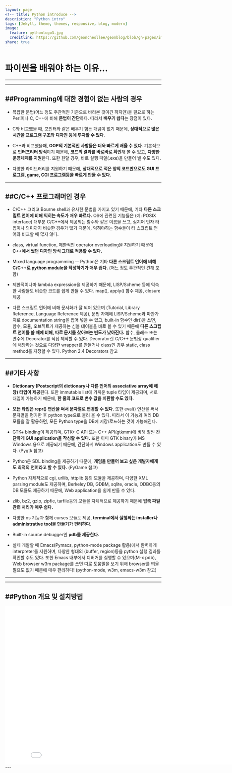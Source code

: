 ```yaml
---
layout: page
<!-- title: Python introduce -->
description: "Python intro"
tags: [Jekyll, theme, themes, responsive, blog, modern]
image:
  feature: pythonlogo3.jpg
  creditlink: https://github.com/geoncheollee/geonblog/blob/gh-pages/images/pythonlogo2.JPG
share: true
---
```




# 파이썬을 배워야 하는 이유...
---
---

##Programming에 대한 경험이 없는 사람의 경우
---

- 복잡한 문법(어느 정도 주관적인 기준으로 바라본 것이긴 하지만)을 필요로 하는 Perl이나 C, C++에 비해 **문법이 간단**하다. 따라서 **배우기 쉽다**는 장점이 있다.

- C와 비교했을 때, 포인터와 같은 배우기 힘든 개념이 없기 때문에, **상대적으로 많은 시간을 프로그램 구조와 디자인 등에 투자할 수 있다**.

- C++과 비교했을때, **OOP의 기본적인 사항들은 더욱 빠르게 배울 수 있다**.
  기본적으로 **인터프리터 방식**이기 때문에, **코드의 결과를 바로바로 확인**해 볼 수 있고, **다양한 운영체제를 지원**한다.      또한 원할 경우, 바로 실행 파일(.exe)을 만들어 낼 수도 있다.

- 다양한 라이브러리를 지원하기 때문에, **상대적으로 적은 양의 코드만으로도 GUI 프로그램, game, CGI 프로그램등을 빠르게 만들 수 있다**.

---

##C/C++ 프로그래머인 경우
---

- C/C++ 그리고 Bourne shell과 유사한 문법을 가지고 있기 때문에, 기타 **다른 스크립트 언어에 비해 익히는 속도가 매우 빠르다.**
OS에 관련된 기능들은 (예: POSIX interface) 대부분 C/C++에서 제공되는 함수와 같은 이름을 쓰고, 심지어 인자 타입이나 의미까지 비슷한 경우가 많기 때문에, 익혀야하는 함수들이 타 스크립트 언어와 비교할 때 많지 않다.

- class, virtual function, 제한적인 operator overloading을 지원하기 때문에 **C++에서 썼던 디자인 방식 그대로 적용할 수 있다.**

- Mixed language programming -- Python은 기타 **다른 스크립트 언어에 비해 C/C++로 python module을 작성하기가 매우 쉽다.** (어느 정도 주관적인 견해 포함)

- 제한적이나마 lambda expression을 제공하기 때문에, LISP/Scheme 등에 익숙한 사람들도 비슷한 코드를 쉽게 만들 수 있다. map(), apply() 함수 제공, closure 제공

- 다른 스크립트 언어에 비해 문서화가 잘 되어 있으며 (Tutorial, Library Reference, Language Reference 제공), 문법 자체에 LISP/Scheme과 마찬가지로 documentation string을 집어 넣을 수 있고, built-in 함수인 dir()을 쓰면, 함수, 모듈, 오브젝트가 제공하는 심볼 테이블을 바로 볼 수 있기 때문에 **다른 스크립트 언어를 쓸 때에 비해, 따로 문서를 찾아보는 빈도가 낮아진다.**
함수, 클래스 또는 변수에 Decorator를 직접 제작할 수 있다. Decorator란 C/C++ 문법상 qualifier에 해당하는 것으로 다양한 wrapper를 만들거나 class인 경우 static, class method를 지정할 수 있다. Python 2.4 Decorators 참고

---

##기타 사항
---

- **Dictionary (Postscript의 dictionary나 다른 언어의 associative array에 해당) 타입이 제공**된다. 또한 immutable list에 가까운 tuple 타입이 제공되며, 서로 대입이 가능하기 때문에, **한 줄의 코드로 변수 값을 치환할 수도 있다.**

- **모든 타입은 repr() 연산을 써서 문자열로 변경할 수 있다.** 또한 eval() 연산을 써서 문자열을 평가한 후 python type으로 불러 올 수 있다. 따라서 이 기능과 여러 DB 모듈을 잘 활용하면, 모든 Python type을 DB에 저장/로드하는 것이 가능해진다.

- GTK+ binding이 제공되며, GTK+ C API 또는 C++ API(gtkmm)에 비해 훨씬 **간단하게 GUI application을 작성할 수 있다.** 또한 이미 GTK binary가 MS Windows 용으로 제공되기 때문에, 간단하게 Windows application도 만들 수 있다. (Pygtk 참고)

- Python은 SDL binding을 제공하기 때문에, **게임을 만들어 보고 싶은 개발자에게도 최적의 언어라고 할 수 있다.** (PyGame 참고)

- Python 자체적으로 cgi, urllib, httplib 등의 모듈을 제공하며, 다양한 XML parsing module도 제공하며, Berkeley DB, GDBM, sqlite, oracle, ODBC등의 DB 모듈도 제공하기 때문에, Web application을 쉽게 만들 수 있다.

- zlib, bz2, gzip, zipfie, tarfile등의 모듈을 자체적으로 제공하기 때문에 **압축 파일 관련 처리가 매우 쉽다.**

- 다양한 os 기능과 함께 curses 모듈도 제공, **terminal에서 실행되는 installer나 administrative tool을 만들기가 편리하다.**

- Built-in source debugger인 **pdb를 제공한다.**

- 실제 개발할 때 Emacs(Pymacs, python-mode package 활용)에서 완벽하게 interpreter를 지원하며, 다양한 형태의 (buffer, region)등을 python 실행 결과를 확인할 수도 있다. 또한 Emacs 내부에서 디버거를 실행할 수 있으며(M-x pdb), Web browser w3m package를 쓰면 따로 도움말을 보기 위해 browser를 띄울 필요도 없기 때문에 매우 편리하다! (python-mode, w3m, emacs-w3m 참고)

---

---

##Python 개요 및 설치방법
---

<iframe width="854" height="510" src="//www.youtube.com/embed/obO1oUu8AK8" frameborder="0"></iframe>
---
